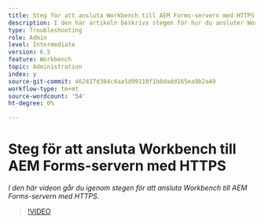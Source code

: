 ```yaml
---
title: Steg för att ansluta Workbench till AEM Forms-servern med HTTPS
description: I den här artikeln beskrivs stegen för hur du ansluter Workbench till AEM Forms-servern via SSL (med HTTPS)
type: Troubleshooting
role: Admin
level: Intermediate
version: 6.5
feature: Workbench
topic: Administration
index: y
source-git-commit: 462417d384c4aa5d99110f1b8dadd165ea9b2a49
workflow-type: tm+mt
source-wordcount: '54'
ht-degree: 0%

---
```



# Steg för att ansluta Workbench till AEM Forms-servern med HTTPS

*I den här videon går du igenom stegen för att ansluta Workbench till AEM Forms-servern med HTTPS.*

>[!VIDEO](https://video.tv.adobe.com/v/335482?quality=9&learn=on)

